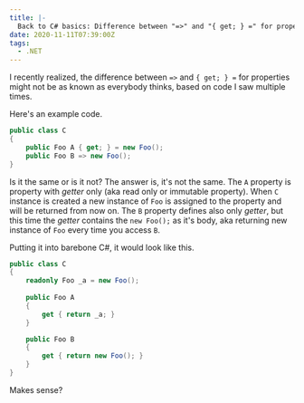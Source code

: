 ```yaml
---
title: |-
  Back to C# basics: Difference between "=>" and "{ get; } =" for properties
date: 2020-11-11T07:39:00Z
tags:
  - .NET
---
```

I recently realized, the difference between `=>` and `{ get; } =` for properties might not be as known as everybody thinks, based on code I saw multiple times.

<!-- excerpt --> 

Here's an example code.

```csharp
public class C
{
	public Foo A { get; } = new Foo();
	public Foo B => new Foo();
}
```

Is it the same or is it not? The answer is, it's not the same. The `A` property is property with _getter_ only (aka read only or immutable property). When `C` instance is created a new instance of `Foo` is assigned to the property and will be returned from now on. The `B` property defines also only _getter_, but this time the _getter_ contains the `new Foo();` as it's body, aka returning new instance of `Foo` every time you access `B`.

Putting it into barebone C#, it would look like this.

```csharp
public class C
{
	readonly Foo _a = new Foo();
	
	public Foo A
	{
		get { return _a; }
	}

	public Foo B
	{
		get { return new Foo(); }
	}
}
```

Makes sense?